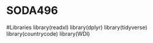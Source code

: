 # SODA496

#Libraries
library(readxl)
library(dplyr)
library(tidyverse)
library(countrycode) 
library(WDI)